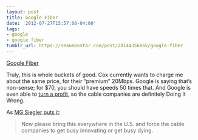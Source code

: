 ```yaml
---
layout: post
title: Google Fiber
date: '2012-07-27T15:57:00-04:00'
tags:
- google
- google fiber
tumblr_url: https://seanmonstar.com/post/28144356865/google-fiber
---
```

[Google Fiber](http://googleblog.blogspot.com/2012/07/super-fast-fiber-for-kansas-city.html)  

Truly, this is whole buckets of good. Cox currently wants to charge me about the same price, for their “premium” 20Mbps. Google is saying that’s non-sense; for $70, you should have speeds 50 times that. And Google is even able to [turn a profit](http://gigaom.com/2012/07/26/the-economics-of-google-fiber-and-what-it-means-for-u-s-broadband/), so the cable companies are definitely Doing It Wrong.

As [MG Siegler puts it](http://parislemon.com/post/28088266220/google-fiber-is-the-very-best-of-google):

> Now please bring this everywhere in the U.S. and force the cable companies to get busy innovating or get busy dying.

